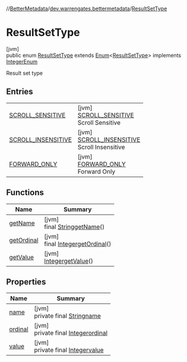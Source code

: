 //[BetterMetadata](../../../index.md)/[dev.warrengates.bettermetadata](../index.md)/[ResultSetType](index.md)

# ResultSetType

[jvm]\
public enum [ResultSetType](index.md) extends [Enum](https://docs.oracle.com/javase/8/docs/api/java/lang/Enum.html)&lt;[ResultSetType](index.md)&gt; implements [IntegerEnum](../-integer-enum/index.md)

Result set type

## Entries

| | |
|---|---|
| [SCROLL_SENSITIVE](-s-c-r-o-l-l_-s-e-n-s-i-t-i-v-e/index.md) | [jvm]<br>[SCROLL_SENSITIVE](-s-c-r-o-l-l_-s-e-n-s-i-t-i-v-e/index.md)<br>Scroll Sensitive |
| [SCROLL_INSENSITIVE](-s-c-r-o-l-l_-i-n-s-e-n-s-i-t-i-v-e/index.md) | [jvm]<br>[SCROLL_INSENSITIVE](-s-c-r-o-l-l_-i-n-s-e-n-s-i-t-i-v-e/index.md)<br>Scroll Insensitive |
| [FORWARD_ONLY](-f-o-r-w-a-r-d_-o-n-l-y/index.md) | [jvm]<br>[FORWARD_ONLY](-f-o-r-w-a-r-d_-o-n-l-y/index.md)<br>Forward Only |

## Functions

| Name | Summary |
|---|---|
| [getName](get-name.md) | [jvm]<br>final [String](https://docs.oracle.com/javase/8/docs/api/java/lang/String.html)[getName](get-name.md)() |
| [getOrdinal](get-ordinal.md) | [jvm]<br>final [Integer](https://docs.oracle.com/javase/8/docs/api/java/lang/Integer.html)[getOrdinal](get-ordinal.md)() |
| [getValue](get-value.md) | [jvm]<br>[Integer](https://docs.oracle.com/javase/8/docs/api/java/lang/Integer.html)[getValue](get-value.md)() |

## Properties

| Name | Summary |
|---|---|
| [name](../-version-column-type/-i-s_-p-s-e-u-d-o_-c-o-l-u-m-n/index.md#-372974862%2FProperties%2F-1216412040) | [jvm]<br>private final [String](https://docs.oracle.com/javase/8/docs/api/java/lang/String.html)[name](../-version-column-type/-i-s_-p-s-e-u-d-o_-c-o-l-u-m-n/index.md#-372974862%2FProperties%2F-1216412040) |
| [ordinal](../-version-column-type/-i-s_-p-s-e-u-d-o_-c-o-l-u-m-n/index.md#-739389684%2FProperties%2F-1216412040) | [jvm]<br>private final [Integer](https://docs.oracle.com/javase/8/docs/api/java/lang/Integer.html)[ordinal](../-version-column-type/-i-s_-p-s-e-u-d-o_-c-o-l-u-m-n/index.md#-739389684%2FProperties%2F-1216412040) |
| [value](-f-o-r-w-a-r-d_-o-n-l-y/index.md#731134874%2FProperties%2F-1216412040) | [jvm]<br>private final [Integer](https://docs.oracle.com/javase/8/docs/api/java/lang/Integer.html)[value](-f-o-r-w-a-r-d_-o-n-l-y/index.md#731134874%2FProperties%2F-1216412040) |
